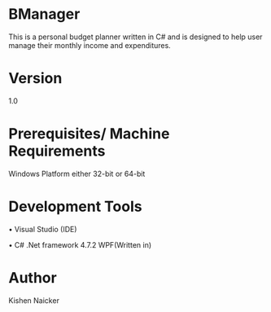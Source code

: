 # BManager
This is a personal budget planner written in C# and is designed to help user manage their monthly income and expenditures.

# Version
1.0

# Prerequisites/ Machine Requirements
Windows Platform either 32-bit or 64-bit

# Development Tools
•	Visual Studio (IDE)

•	C# .Net framework 4.7.2 WPF(Written in)

# Author
 Kishen Naicker
